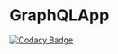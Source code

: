 # GraphQLApp

[![Codacy Badge](https://api.codacy.com/project/badge/Grade/f47b496679334dac8adb2e944d73db7d)](https://www.codacy.com/app/toffee7/GraphQLApp?utm_source=github.com&utm_medium=referral&utm_content=toffee7/GraphQLApp&utm_campaign=badger)
